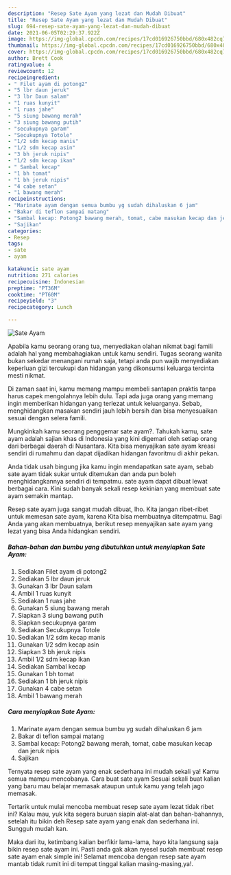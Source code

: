 ```yaml
---
description: "Resep Sate Ayam yang lezat dan Mudah Dibuat"
title: "Resep Sate Ayam yang lezat dan Mudah Dibuat"
slug: 694-resep-sate-ayam-yang-lezat-dan-mudah-dibuat
date: 2021-06-05T02:29:37.922Z
image: https://img-global.cpcdn.com/recipes/17cd016926750bbd/680x482cq70/sate-ayam-foto-resep-utama.jpg
thumbnail: https://img-global.cpcdn.com/recipes/17cd016926750bbd/680x482cq70/sate-ayam-foto-resep-utama.jpg
cover: https://img-global.cpcdn.com/recipes/17cd016926750bbd/680x482cq70/sate-ayam-foto-resep-utama.jpg
author: Brett Cook
ratingvalue: 4
reviewcount: 12
recipeingredient:
- " Filet ayam di potong2"
- "5 lbr daun jeruk"
- "3 lbr Daun salam"
- "1 ruas kunyit"
- "1 ruas jahe"
- "5 siung bawang merah"
- "3 siung bawang putih"
- "secukupnya garam"
- "Secukupnya Totole"
- "1/2 sdm kecap manis"
- "1/2 sdm kecap asin"
- "3 bh jeruk nipis"
- "1/2 sdm kecap ikan"
- " Sambal kecap"
- "1 bh tomat"
- "1 bh jeruk nipis"
- "4 cabe setan"
- "1 bawang merah"
recipeinstructions:
- "Marinate ayam dengan semua bumbu yg sudah dihaluskan 6 jam"
- "Bakar di teflon sampai matang"
- "Sambal kecap: Potong2 bawang merah, tomat, cabe masukan kecap dan jeruk nipis"
- "Sajikan"
categories:
- Resep
tags:
- sate
- ayam

katakunci: sate ayam 
nutrition: 271 calories
recipecuisine: Indonesian
preptime: "PT36M"
cooktime: "PT60M"
recipeyield: "3"
recipecategory: Lunch

---
```



![Sate Ayam](https://img-global.cpcdn.com/recipes/17cd016926750bbd/680x482cq70/sate-ayam-foto-resep-utama.jpg)

Apabila kamu seorang orang tua, menyediakan olahan nikmat bagi famili adalah hal yang membahagiakan untuk kamu sendiri. Tugas seorang  wanita bukan sekedar menangani rumah saja, tetapi anda pun wajib menyediakan keperluan gizi tercukupi dan hidangan yang dikonsumsi keluarga tercinta mesti nikmat.

Di zaman  saat ini, kamu memang mampu membeli santapan praktis tanpa harus capek mengolahnya lebih dulu. Tapi ada juga orang yang memang ingin memberikan hidangan yang terlezat untuk keluarganya. Sebab, menghidangkan masakan sendiri jauh lebih bersih dan bisa menyesuaikan sesuai dengan selera famili. 



Mungkinkah kamu seorang penggemar sate ayam?. Tahukah kamu, sate ayam adalah sajian khas di Indonesia yang kini digemari oleh setiap orang dari berbagai daerah di Nusantara. Kita bisa menyajikan sate ayam kreasi sendiri di rumahmu dan dapat dijadikan hidangan favoritmu di akhir pekan.

Anda tidak usah bingung jika kamu ingin mendapatkan sate ayam, sebab sate ayam tidak sukar untuk ditemukan dan anda pun boleh menghidangkannya sendiri di tempatmu. sate ayam dapat dibuat lewat berbagai cara. Kini sudah banyak sekali resep kekinian yang membuat sate ayam semakin mantap.

Resep sate ayam juga sangat mudah dibuat, lho. Kita jangan ribet-ribet untuk memesan sate ayam, karena Kita bisa membuatnya ditempatmu. Bagi Anda yang akan membuatnya, berikut resep menyajikan sate ayam yang lezat yang bisa Anda hidangkan sendiri.

<!--inarticleads1-->

##### Bahan-bahan dan bumbu yang dibutuhkan untuk menyiapkan Sate Ayam:

1. Sediakan  Filet ayam di potong2
1. Sediakan 5 lbr daun jeruk
1. Gunakan 3 lbr Daun salam
1. Ambil 1 ruas kunyit
1. Sediakan 1 ruas jahe
1. Gunakan 5 siung bawang merah
1. Siapkan 3 siung bawang putih
1. Siapkan secukupnya garam
1. Sediakan Secukupnya Totole
1. Sediakan 1/2 sdm kecap manis
1. Gunakan 1/2 sdm kecap asin
1. Siapkan 3 bh jeruk nipis
1. Ambil 1/2 sdm kecap ikan
1. Sediakan  Sambal kecap
1. Gunakan 1 bh tomat
1. Sediakan 1 bh jeruk nipis
1. Gunakan 4 cabe setan
1. Ambil 1 bawang merah




<!--inarticleads2-->

##### Cara menyiapkan Sate Ayam:

1. Marinate ayam dengan semua bumbu yg sudah dihaluskan 6 jam
1. Bakar di teflon sampai matang
1. Sambal kecap: Potong2 bawang merah, tomat, cabe masukan kecap dan jeruk nipis
1. Sajikan




Ternyata resep sate ayam yang enak sederhana ini mudah sekali ya! Kamu semua mampu mencobanya. Cara buat sate ayam Sesuai sekali buat kalian yang baru mau belajar memasak ataupun untuk kamu yang telah jago memasak.

Tertarik untuk mulai mencoba membuat resep sate ayam lezat tidak ribet ini? Kalau mau, yuk kita segera buruan siapin alat-alat dan bahan-bahannya, setelah itu bikin deh Resep sate ayam yang enak dan sederhana ini. Sungguh mudah kan. 

Maka dari itu, ketimbang kalian berfikir lama-lama, hayo kita langsung saja bikin resep sate ayam ini. Pasti anda gak akan nyesel sudah membuat resep sate ayam enak simple ini! Selamat mencoba dengan resep sate ayam mantab tidak rumit ini di tempat tinggal kalian masing-masing,ya!.


